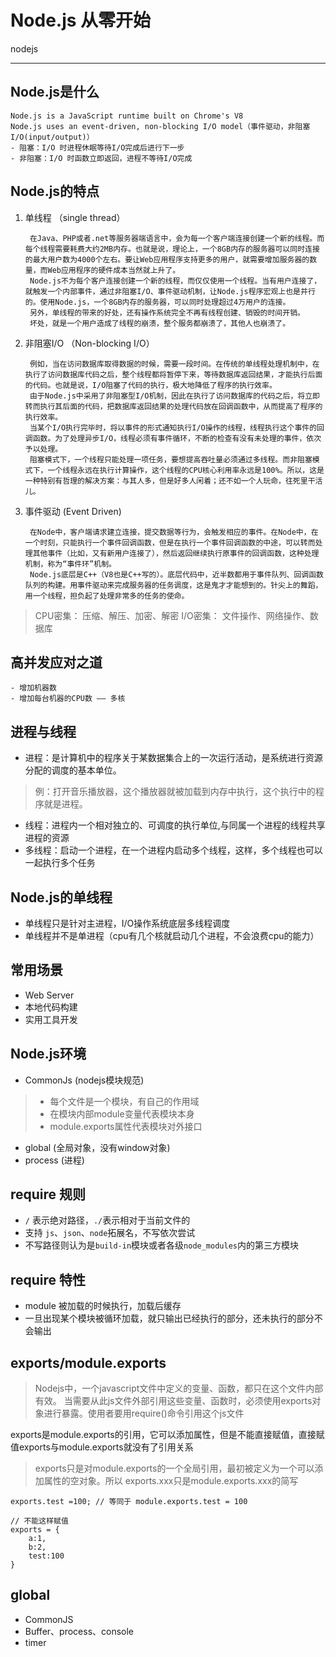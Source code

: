 # Node.js 从零开始

nodejs

---
## Node.js是什么
	Node.js is a JavaScript runtime built on Chrome's V8
	Node.js uses an event-driven, non-blocking I/O model（事件驱动，非阻塞I/O(input/output)）
	- 阻塞：I/O 时进程休眠等待I/O完成后进行下一步
	- 非阻塞：I/O 时函数立即返回，进程不等待I/O完成
## Node.js的特点
1. 单线程 （single thread）

        在Java、PHP或者.net等服务器端语言中，会为每一个客户端连接创建一个新的线程。而每个线程需要耗费大约2MB内存。也就是说，理论上，一个8GB内存的服务器可以同时连接的最大用户数为4000个左右。要让Web应用程序支持更多的用户，就需要增加服务器的数量，而Web应用程序的硬件成本当然就上升了。
        Node.js不为每个客户连接创建一个新的线程，而仅仅使用一个线程。当有用户连接了，就触发一个内部事件，通过非阻塞I/O、事件驱动机制，让Node.js程序宏观上也是并行的。使用Node.js，一个8GB内存的服务器，可以同时处理超过4万用户的连接。
        另外，单线程的带来的好处，还有操作系统完全不再有线程创建、销毁的时间开销。
        坏处，就是一个用户造成了线程的崩溃，整个服务都崩溃了，其他人也崩溃了。
2. 非阻塞I/O （Non-blocking I/O）

    	例如，当在访问数据库取得数据的时候，需要一段时间。在传统的单线程处理机制中，在执行了访问数据库代码之后，整个线程都将暂停下来，等待数据库返回结果，才能执行后面的代码。也就是说，I/O阻塞了代码的执行，极大地降低了程序的执行效率。
		由于Node.js中采用了非阻塞型I/O机制，因此在执行了访问数据库的代码之后，将立即转而执行其后面的代码，把数据库返回结果的处理代码放在回调函数中，从而提高了程序的执行效率。
		当某个I/O执行完毕时，将以事件的形式通知执行I/O操作的线程，线程执行这个事件的回调函数。为了处理异步I/O，线程必须有事件循环，不断的检查有没有未处理的事件，依次予以处理。
		阻塞模式下，一个线程只能处理一项任务，要想提高吞吐量必须通过多线程。而非阻塞模式下，一个线程永远在执行计算操作，这个线程的CPU核心利用率永远是100%。所以，这是一种特别有哲理的解决方案：与其人多，但是好多人闲着；还不如一个人玩命，往死里干活儿。
3. 事件驱动 (Event Driven)

    	在Node中，客户端请求建立连接，提交数据等行为，会触发相应的事件。在Node中，在一个时刻，只能执行一个事件回调函数，但是在执行一个事件回调函数的中途，可以转而处理其他事件（比如，又有新用户连接了），然后返回继续执行原事件的回调函数，这种处理机制，称为“事件环”机制。
		Node.js底层是C++（V8也是C++写的）。底层代码中，近半数都用于事件队列、回调函数队列的构建。用事件驱动来完成服务器的任务调度，这是鬼才才能想到的。针尖上的舞蹈，用一个线程，担负起了处理非常多的任务的使命。
> CPU密集： 压缩、解压、加密、解密
> I/O密集： 文件操作、网络操作、数据库

## 高并发应对之道
	- 增加机器数
	- 增加每台机器的CPU数 —— 多核
## 进程与线程
- 进程：是计算机中的程序关于某数据集合上的一次运行活动，是系统进行资源分配的调度的基本单位。
> 例：打开音乐播放器，这个播放器就被加载到内存中执行，这个执行中的程序就是进程。
- 线程：进程内一个相对独立的、可调度的执行单位,与同属一个进程的线程共享进程的资源
- 多线程：启动一个进程，在一个进程内启动多个线程，这样，多个线程也可以一起执行多个任务
## Node.js的单线程
- 单线程只是针对主进程，I/O操作系统底层多线程调度
- 单线程并不是单进程（cpu有几个核就启动几个进程，不会浪费cpu的能力）
## 常用场景
- Web Server
- 本地代码构建
- 实用工具开发
## Node.js环境
+ CommonJs (nodejs模块规范)
> - 每个文件是一个模块，有自己的作用域
> - 在模块内部module变量代表模块本身
> - module.exports属性代表模块对外接口
+ global (全局对象，没有window对象)
+ process (进程)
## require 规则
- `/` 表示绝对路径，`./`表示相对于当前文件的
- 支持 `js`、`json`、`node`拓展名，不写依次尝试
- 不写路径则认为是`build-in`模块或者各级`node_modules`内的第三方模块
## require 特性
- module 被加载的时候执行，加载后缓存
- 一旦出现某个模块被循环加载，就只输出已经执行的部分，还未执行的部分不会输出
## exports/module.exports
>Nodejs中，一个javascript文件中定义的变量、函数，都只在这个文件内部有效。
>当需要从此js文件外部引用这些变量、函数时，必须使用exports对象进行暴露。使用者要用require()命令引用这个js文件

exports是module.exports的引用，它可以添加属性，但是不能直接赋值，直接赋值exports与module.exports就没有了引用关系
> exports只是对module.exports的一个全局引用，最初被定义为一个可以添加属性的空对象。所以
> exports.xxx只是module.exports.xxx的简写
```
exports.test =100; // 等同于 module.exports.test = 100

// 不能这样赋值
exports = {
	a:1,
	b:2,
	test:100
}
```
## global
- CommonJS
- Buffer、process、console
- timer
